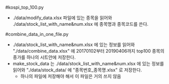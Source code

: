 #kospi_top_100.py
<ul>
<li>./data/modify_data.xlsx 파일에 있는 종목을 읽어와 ./data/stock_list_with_name&num.xlsx 에 종목명과 종목코드를 쓴다.</li>
</ul>

#combine_data_in_one_file.py
<ul>
<li>./data/stock_list_with_name&num.xlsx 에 있는 정보를 읽어와  "./data/combine_data.xlsx" 에 20170102부터 20190406까지 top100 종목의 종가를 하나의 시트안에 저장한다.</li>
<li>make_stock_data 는 ./data/stock_list_with_name&num.xlsx 에 있는 정보를 읽어와 "./data/stock_data/ 에 "종목번호_종목명.xlsx" 로 저장한다.
    <ul>
    <li>하나의 파일에 저장해야 해서 이 파일은 거의 쓰지 않음
    </li>
    </ul>
</li>

</ul>
 
 